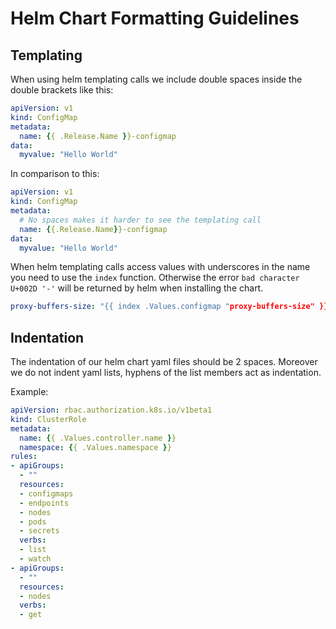 # Helm Chart Formatting Guidelines

## Templating

When using helm templating calls we include double spaces inside the double brackets
like this:

```yaml
apiVersion: v1
kind: ConfigMap
metadata:
  name: {{ .Release.Name }}-configmap
data:
  myvalue: "Hello World"
```

In comparison to this:

```yaml
apiVersion: v1
kind: ConfigMap
metadata:
  # No spaces makes it harder to see the templating call
  name: {{.Release.Name}}-configmap
data:
  myvalue: "Hello World"
```

When helm templating calls access values with underscores in the name you need
to use the `index` function. Otherwise the error `bad character U+002D '-'` will
be returned by helm when installing the chart.

```yaml
proxy-buffers-size: "{{ index .Values.configmap "proxy-buffers-size" }}"
```

## Indentation

The indentation of our helm chart yaml files should be 2 spaces.
Moreover we do not indent yaml lists, hyphens of the list members act as indentation.

Example:
```yaml
apiVersion: rbac.authorization.k8s.io/v1beta1
kind: ClusterRole
metadata:
  name: {{ .Values.controller.name }}
  namespace: {{ .Values.namespace }}
rules:
- apiGroups:
  - ""
  resources:
  - configmaps
  - endpoints
  - nodes
  - pods
  - secrets
  verbs:
  - list
  - watch
- apiGroups:
  - ""
  resources:
  - nodes
  verbs:
  - get
```
